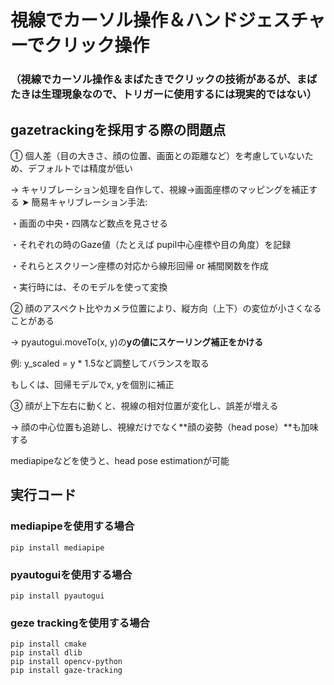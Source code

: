 # 視線でカーソル操作＆ハンドジェスチャーでクリック操作
### （視線でカーソル操作＆まばたきでクリックの技術があるが、まばたきは生理現象なので、トリガーに使用するには現実的ではない）

## gazetrackingを採用する際の問題点
① 個人差（目の大きさ、顔の位置、画面との距離など）を考慮していないため、デフォルトでは精度が低い

-> キャリブレーション処理を自作して、視線→画面座標のマッピングを補正する
➤ 簡易キャリブレーション手法:

・画面の中央・四隅など数点を見させる

・それぞれの時のGaze値（たとえば pupil中心座標や目の角度）を記録

・それらとスクリーン座標の対応から線形回帰 or 補間関数を作成

・実行時には、そのモデルを使って変換


② 顔のアスペクト比やカメラ位置により、縦方向（上下）の変位が小さくなることがある

-> pyautogui.moveTo(x, y)の**yの値にスケーリング補正をかける**

例: y_scaled = y * 1.5など調整してバランスを取る

もしくは、回帰モデルでx, yを個別に補正 


③ 顔が上下左右に動くと、視線の相対位置が変化し、誤差が増える

-> 顔の中心位置も追跡し、視線だけでなく**顔の姿勢（head pose）**も加味する

mediapipeなどを使うと、head pose estimationが可能

## 実行コード

### mediapipeを使用する場合
~~~bash!
pip install mediapipe
~~~

### pyautoguiを使用する場合
~~~bash!
pip install pyautogui
~~~

### geze trackingを使用する場合
~~~bash!
pip install cmake
pip install dlib
pip install opencv-python
pip install gaze-tracking
~~~
